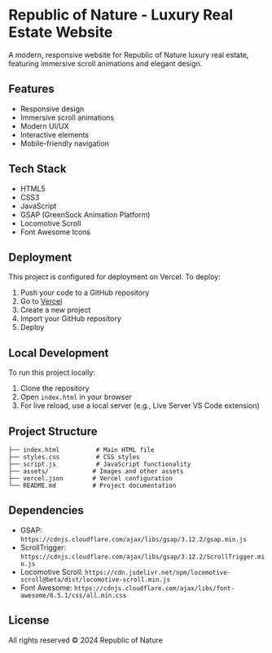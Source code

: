 # Republic of Nature - Luxury Real Estate Website

A modern, responsive website for Republic of Nature luxury real estate, featuring immersive scroll animations and elegant design.

## Features

- Responsive design
- Immersive scroll animations
- Modern UI/UX
- Interactive elements
- Mobile-friendly navigation

## Tech Stack

- HTML5
- CSS3
- JavaScript
- GSAP (GreenSock Animation Platform)
- Locomotive Scroll
- Font Awesome Icons

## Deployment

This project is configured for deployment on Vercel. To deploy:

1. Push your code to a GitHub repository
2. Go to [Vercel](https://vercel.com)
3. Create a new project
4. Import your GitHub repository
5. Deploy

## Local Development

To run this project locally:

1. Clone the repository
2. Open `index.html` in your browser
3. For live reload, use a local server (e.g., Live Server VS Code extension)

## Project Structure

```
├── index.html          # Main HTML file
├── styles.css          # CSS styles
├── script.js           # JavaScript functionality
├── assets/            # Images and other assets
├── vercel.json        # Vercel configuration
└── README.md          # Project documentation
```

## Dependencies

- GSAP: `https://cdnjs.cloudflare.com/ajax/libs/gsap/3.12.2/gsap.min.js`
- ScrollTrigger: `https://cdnjs.cloudflare.com/ajax/libs/gsap/3.12.2/ScrollTrigger.min.js`
- Locomotive Scroll: `https://cdn.jsdelivr.net/npm/locomotive-scroll@beta/dist/locomotive-scroll.min.js`
- Font Awesome: `https://cdnjs.cloudflare.com/ajax/libs/font-awesome/6.5.1/css/all.min.css`

## License

All rights reserved © 2024 Republic of Nature
